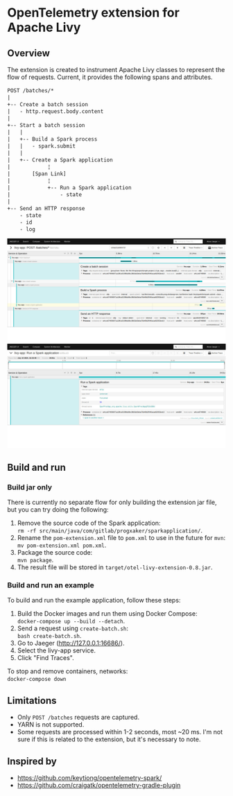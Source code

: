 # OpenTelemetry extension for Apache Livy

## Overview

The extension is created to instrument Apache Livy classes to represent the flow of requests.
Current, it provides the following spans and attributes.

```
POST /batches/*
|
+-- Create a batch session
|   - http.request.body.content
|
+-- Start a batch session
|   |
|   +-- Build a Spark process
|   |   - spark.submit
|   |
|   +-- Create a Spark application
|            ¦
|       [Span Link]
|            ¦
|            +-- Run a Spark application
|                - state
|
+-- Send an HTTP response
    - state
    - id
    - log
```

![Request trace in Jaeger](img/request-trace.jpg)
![Spark trace in Jaeger](img/spark-trace.jpg)

## Build and run

### Build jar only

There is currently no separate flow for only building the extension jar file,
but you can try doing the following:

1. Remove the source code of the Spark application:  
   `rm -rf src/main/java/com/gitlab/progxaker/sparkapplication/`.
2. Rename the `pom-extension.xml` file to `pom.xml` to use in the future for `mvn`:  
   `mv pom-extension.xml pom.xml`.
3. Package the source code:  
   `mvn package`.
4. The result file will be stored in `target/otel-livy-extension-0.8.jar`.

### Build and run an example

To build and run the example application, follow these steps:

1. Build the Docker images and run them using Docker Compose:  
   `docker-compose up --build --detach`.
2. Send a request using `create-batch.sh`:  
   `bash create-batch.sh`.
3. Go to Jaeger (http://127.0.0.1:16686/).
4. Select the livy-app service.
5. Click "Find Traces".

To stop and remove containers, networks:  
`docker-compose down`

## Limitations

* Only `POST /batches` requests are captured.
* YARN is not supported.
* Some requests are processed within 1-2 seconds, most ~20 ms.
  I'm not sure if this is related to the extension, but it's necessary to note.

## Inspired by

* https://github.com/keytiong/opentelemetry-spark/
* https://github.com/craigatk/opentelemetry-gradle-plugin
